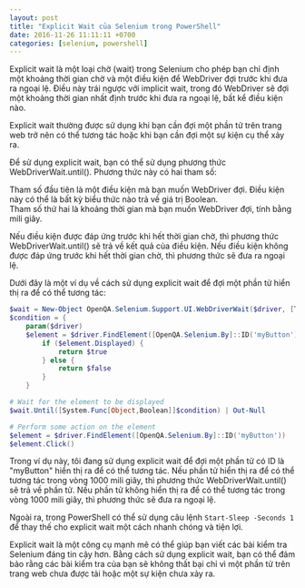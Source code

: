 ```yaml
---
layout: post
title: "Explicit Wait của Selenium trong PowerShell"
date: 2016-11-26 11:11:11 +0700
categories: [selenium, powershell]
---
```


Explicit wait là một loại chờ (wait) trong Selenium cho phép bạn chỉ định một khoảng thời gian chờ và một điều kiện để WebDriver đợi trước khi đưa ra ngoại lệ. Điều này trái ngược với implicit wait, trong đó WebDriver sẽ đợi một khoảng thời gian nhất định trước khi đưa ra ngoại lệ, bất kể điều kiện nào.  

Explicit wait thường được sử dụng khi bạn cần đợi một phần tử trên trang web trở nên có thể tương tác hoặc khi bạn cần đợi một sự kiện cụ thể xảy ra.  

Để sử dụng explicit wait, bạn có thể sử dụng phương thức WebDriverWait.until(). Phương thức này có hai tham số:  

Tham số đầu tiên là một điều kiện mà bạn muốn WebDriver đợi. Điều kiện này có thể là bất kỳ biểu thức nào trả về giá trị Boolean.  
Tham số thứ hai là khoảng thời gian mà bạn muốn WebDriver đợi, tính bằng mili giây.  

Nếu điều kiện được đáp ứng trước khi hết thời gian chờ, thì phương thức WebDriverWait.until() sẽ trả về kết quả của điều kiện. Nếu điều kiện không được đáp ứng trước khi hết thời gian chờ, thì phương thức sẽ đưa ra ngoại lệ.

Dưới đây là một ví dụ về cách sử dụng explicit wait để đợi một phần tử hiển thị ra để có thể tương tác:  

```powershell
$wait = New-Object OpenQA.Selenium.Support.UI.WebDriverWait($driver, [TimeSpan]::FromMilliseconds(1000))
$condition = {
    param($driver)
    $element = $driver.FindElement([OpenQA.Selenium.By]::ID('myButton'))
        if ($element.Displayed) {
            return $true
        } else {
            return $false
        }
    }

# Wait for the element to be displayed
$wait.Until([System.Func[Object,Boolean]]$condition) | Out-Null

# Perform some action on the element
$element = $driver.FindElement([OpenQA.Selenium.By]::ID('myButton'))
$element.Click()
```  

Trong ví dụ này, tôi đang sử dụng explicit wait để đợi một phần tử có ID là "myButton" hiển thị ra để có thể tương tác. Nếu phần tử hiển thị ra để có thể tương tác trong vòng 1000 mili giây, thì phương thức WebDriverWait.until() sẽ trả về phần tử. Nếu phần tử không hiển thị ra để có thể tương tác trong vòng 1000 mili giây, thì phương thức sẽ đưa ra ngoại lệ.  

Ngoài ra, trong PowerShell có thể sử dụng câu lệnh `Start-Sleep -Seconds 1` để thay thế cho explicit wait một cách nhanh chóng và tiện lợi.  

Explicit wait là một công cụ mạnh mẽ có thể giúp bạn viết các bài kiểm tra Selenium đáng tin cậy hơn. Bằng cách sử dụng explicit wait, bạn có thể đảm bảo rằng các bài kiểm tra của bạn sẽ không thất bại chỉ vì một phần tử trên trang web chưa được tải hoặc một sự kiện chưa xảy ra.  
